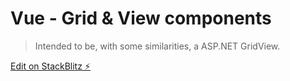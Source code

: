 # Vue - Grid & View components
> Intended to be, with some similarities, a ASP.NET GridView. 

[Edit on StackBlitz ⚡️](https://stackblitz.com/edit/vue-hreqch)
